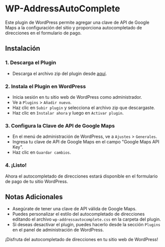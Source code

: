 # WP-AddressAutoComplete

Este plugin de WordPress permite agregar una clave de API de Google Maps a la configuración del sitio y proporciona autocompletado de direcciones en el formulario de pago.

## Instalación

### 1. Descarga el Plugin

- Descarga el archivo zip del plugin desde [aquí](https://tu-sitio.com/wp-addressautocomplete.zip).

### 2. Instala el Plugin en WordPress

- Inicia sesión en tu sitio web de WordPress como administrador.
- Ve a `Plugins` > `Añadir nuevo`.
- Haz clic en `Subir plugin` y selecciona el archivo zip que descargaste.
- Haz clic en `Instalar ahora` y luego en `Activar plugin`.

### 3. Configura la Clave de API de Google Maps

- En el menú de administración de WordPress, ve a `Ajustes` > `Generales`.
- Ingresa tu clave de API de Google Maps en el campo "Google Maps API Key".
- Haz clic en `Guardar cambios`.

### 4. ¡Listo!

Ahora el autocompletado de direcciones estará disponible en el formulario de pago de tu sitio WordPress.

## Notas Adicionales

- Asegúrate de tener una clave de API válida de Google Maps.
- Puedes personalizar el estilo del autocompletado de direcciones editando el archivo `wp-addressautocomplete.css` en la carpeta del plugin.
- Si deseas desactivar el plugin, puedes hacerlo desde la sección `Plugins` en el panel de administración de WordPress.

¡Disfruta del autocompletado de direcciones en tu sitio web de WordPress!
